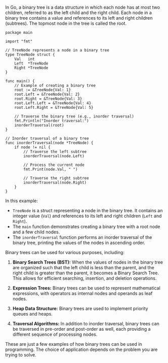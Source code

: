 In Go, a binary tree is a data structure in which each node has at most two children, referred to as the left child and the right child. Each node in a binary tree contains a value and references to its left and right children (subtrees). The topmost node in the tree is called the root.

```
package main

import "fmt"

// TreeNode represents a node in a binary tree
type TreeNode struct {
    Val   int
    Left  *TreeNode
    Right *TreeNode
}

func main() {
    // Example of creating a binary tree
    root := &TreeNode{Val: 1}
    root.Left = &TreeNode{Val: 2}
    root.Right = &TreeNode{Val: 3}
    root.Left.Left = &TreeNode{Val: 4}
    root.Left.Right = &TreeNode{Val: 5}

    // Traverse the binary tree (e.g., inorder traversal)
    fmt.Println("Inorder traversal:")
    inorderTraversal(root)
}

// Inorder traversal of a binary tree
func inorderTraversal(node *TreeNode) {
    if node != nil {
        // Traverse the left subtree
        inorderTraversal(node.Left)

        // Process the current node
        fmt.Print(node.Val, " ")

        // Traverse the right subtree
        inorderTraversal(node.Right)
    }
}

```

In this example:

- `TreeNode` is a struct representing a node in the binary tree. It contains an integer value (`Val`) and references to its left and right children (`Left` and `Right`).
- The `main` function demonstrates creating a binary tree with a root node and a few child nodes.
- The `inorderTraversal` function performs an inorder traversal of the binary tree, printing the values of the nodes in ascending order.

Binary trees can be used for various purposes, including:

1. **Binary Search Trees (BST):** When the values of nodes in the binary tree are organized such that the left child is less than the parent, and the right child is greater than the parent, it becomes a Binary Search Tree. This allows for efficient searching, insertion, and deletion operations.
    
2. **Expression Trees:** Binary trees can be used to represent mathematical expressions, with operators as internal nodes and operands as leaf nodes.
    
3. **Heap Data Structure:** Binary trees are used to implement priority queues and heaps.
    
4. **Traversal Algorithms:** In addition to inorder traversal, binary trees can be traversed in pre-order and post-order as well, each providing a different sequence of processing nodes.
    

These are just a few examples of how binary trees can be used in programming. The choice of application depends on the problem you are trying to solve.